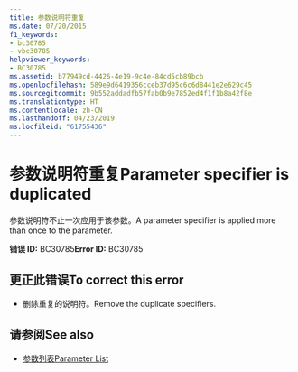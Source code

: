 ```yaml
---
title: 参数说明符重复
ms.date: 07/20/2015
f1_keywords:
- bc30785
- vbc30785
helpviewer_keywords:
- BC30785
ms.assetid: b77949cd-4426-4e19-9c4e-84cd5cb89bcb
ms.openlocfilehash: 589e9d6419356cceb37d95c6c6d8441e2e629c45
ms.sourcegitcommit: 9b552addadfb57fab0b9e7852ed4f1f1b8a42f8e
ms.translationtype: HT
ms.contentlocale: zh-CN
ms.lasthandoff: 04/23/2019
ms.locfileid: "61755436"
---
```

# <a name="parameter-specifier-is-duplicated"></a><span data-ttu-id="ba703-102">参数说明符重复</span><span class="sxs-lookup"><span data-stu-id="ba703-102">Parameter specifier is duplicated</span></span>
<span data-ttu-id="ba703-103">参数说明符不止一次应用于该参数。</span><span class="sxs-lookup"><span data-stu-id="ba703-103">A parameter specifier is applied more than once to the parameter.</span></span>  
  
 <span data-ttu-id="ba703-104">**错误 ID:** BC30785</span><span class="sxs-lookup"><span data-stu-id="ba703-104">**Error ID:** BC30785</span></span>  
  
## <a name="to-correct-this-error"></a><span data-ttu-id="ba703-105">更正此错误</span><span class="sxs-lookup"><span data-stu-id="ba703-105">To correct this error</span></span>  
  
- <span data-ttu-id="ba703-106">删除重复的说明符。</span><span class="sxs-lookup"><span data-stu-id="ba703-106">Remove the duplicate specifiers.</span></span>  
  
## <a name="see-also"></a><span data-ttu-id="ba703-107">请参阅</span><span class="sxs-lookup"><span data-stu-id="ba703-107">See also</span></span>

- [<span data-ttu-id="ba703-108">参数列表</span><span class="sxs-lookup"><span data-stu-id="ba703-108">Parameter List</span></span>](../../visual-basic/language-reference/statements/parameter-list.md)

